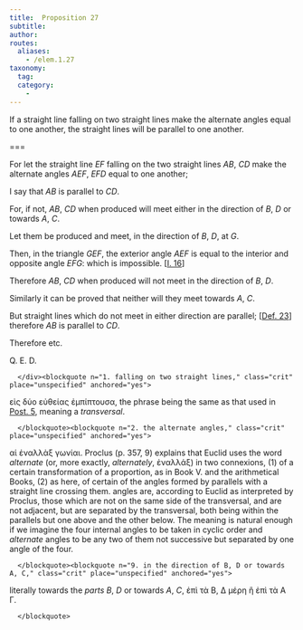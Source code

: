 ```yaml
---
title:  Proposition 27
subtitle:
author:
routes:
  aliases:
    - /elem.1.27
taxonomy:
  tag:
  category:
    -
---
```


If a straight line falling on two straight lines make the alternate angles equal to one another, the straight lines will be parallel to one another.

===

<p>For let the straight line <em>EF</em> falling on the two straight <lb n="5"/>lines <em>AB</em>, <em>CD</em> make the alternate angles <em>AEF</em>, <em>EFD</em> equal to one another;</p>


<p>I say that <em>AB</em> is parallel to <em>CD</em>.</p>


<p>For, if not, <em>AB</em>, <em>CD</em> when produced will meet either in the direction <lb n="10"/>of <em>B</em>, <em>D</em> or towards <em>A</em>, <em>C</em>. </p>


<p>Let them be produced and meet, in the direction of <em>B</em>, <em>D</em>, at <em>G</em>.</p>


<p>Then, in the triangle <em>GEF</em>, the exterior angle <em>AEF</em> is equal to the interior and opposite <lb n="15"/>angle <em>EFG</em>: which is impossible. [<a href="/elem.1.16">I. 16</a>]</p>


<p>Therefore <em>AB</em>, <em>CD</em> when produced will not meet in the direction of <em>B</em>, <em>D</em>.</p>


<p>Similarly it can be proved that neither will they meet <lb n="20"/>towards <em>A</em>, <em>C</em>. <pb n="308"/></p>


<p>But straight lines which do not meet in either direction are parallel; [<a href="/elem.1.def.23">Def. 23</a>] <span class="center">therefore <em>AB</em> is parallel to <em>CD</em>.</span></p>


<p>Therefore etc.</p>

<div class="QED">

<p>Q. E. D.</p>

      </div><blockquote n="1. falling on two straight lines," class="crit" place="unspecified" anchored="yes">

<p><foreign lang="greek">εὶς δύο εὐθείας ἐμπίπτουσα</foreign>, the phrase being the same as that used in <a href="/elem.1.post.5">Post. 5</a>, meaning a <em>transversal</em>.</p>

      </blockquote><blockquote n="2. the alternate angles," class="crit" place="unspecified" anchored="yes">

<p><foreign lang="greek">αἱ ἐναλλὰξ γωνίαι</foreign>. Proclus (<xref n="Proc. p. 357, 9" from="ROOT" to="DITTO">p. 357, 9</xref>) explains that Euclid uses the word <em>alternate</em> (or, more exactly, <em>alternately</em>, <foreign lang="greek">ἐναλλάξ</foreign>) in two connexions, (1) of a certain transformation of a proportion, as in Book V. and the arithmetical Books, (2) as here, of certain of the angles formed by parallels with a straight line crossing them. <title>Alternate</title> angles are, according to Euclid as interpreted by Proclus, those which are not on the same side of the transversal, and are not adjacent, but are separated by the transversal, both being within the parallels but one <quote>above</quote>
 and the other <quote>below.</quote>
 The meaning is natural enough if we imagine the four internal angles to be taken in cyclic order and <em>alternate</em> angles to be any two of them not successive but separated by one angle of the four.</p>

      </blockquote><blockquote n="9. in the direction of B, D or towards A, C," class="crit" place="unspecified" anchored="yes">

<p>literally <quote>towards the <em>parts B</em>, <em>D</em> or towards <em>A</em>, <em>C</em>,</quote>
 <foreign lang="greek">ἐπὶ τὰ Β, Δ μέρη ἢ ἐπὶ τὰ Α Γ</foreign>.</p>

      </blockquote>
